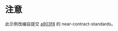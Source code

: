 # 注意

此示例改编自提交 [a903f8](https://github.com/near/near-sdk-rs/tree/a903f8c44a7be363d960838d92afdb22d1ce8b87/near-contract-standards) 的 near-contract-standards。